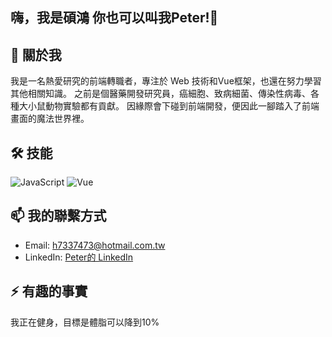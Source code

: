 ## 嗨，我是碩鴻 你也可以叫我Peter!👋

## 🚀 關於我
我是一名熱愛研究的前端轉職者，專注於 Web 技術和Vue框架，也還在努力學習其他相關知識。
之前是個醫藥開發研究員，癌細胞、致病細菌、傳染性病毒、各種大小鼠動物實驗都有貢獻。
因緣際會下碰到前端開發，便因此一腳踏入了前端畫面的魔法世界裡。

## 🛠 技能
![JavaScript](https://img.shields.io/badge/-JavaScript-F7DF1E?style=flat-square&logo=javascript&logoColor=black)
![Vue](https://img.shields.io/badge/Vue.js-35495E?style=for-the-badge&logo=vuedotjs&logoColor=4FC08D)

## 📫 我的聯繫方式
- Email: h7337473@hotmail.com.tw
- LinkedIn: [Peter的 LinkedIn](www.linkedin.com/in/peetaw)

## ⚡ 有趣的事實
我正在健身，目標是體脂可以降到10%

<!--
**PeetaW/PeetaW** is a ✨ _special_ ✨ repository because its `README.md` (this file) appears on your GitHub profile.

Here are some ideas to get you started:

- 🔭 I’m currently working on ...
- 🌱 I’m currently learning ...
- 👯 I’m looking to collaborate on ...
- 🤔 I’m looking for help with ...
- 💬 Ask me about ...
- 📫 How to reach me: ...
- 😄 Pronouns: ...
- ⚡ Fun fact: ...
-->
